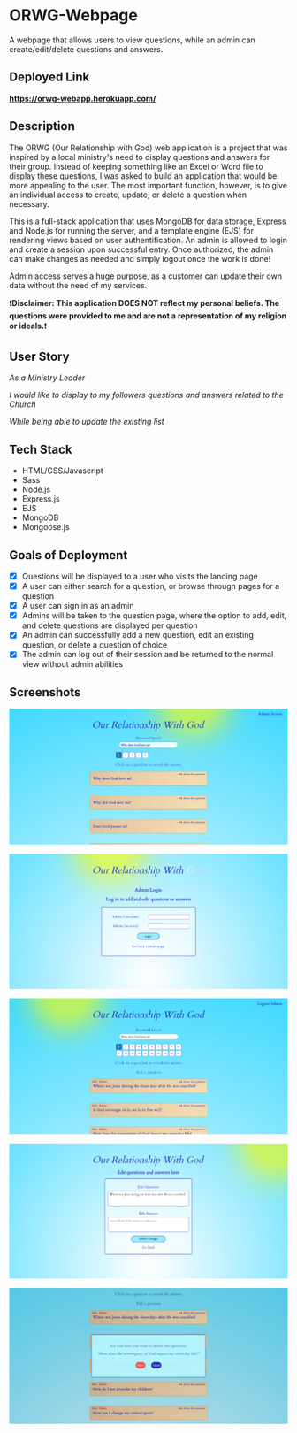 # ORWG-Webpage
A webpage that allows users to view questions, while an admin can create/edit/delete questions and answers.

## Deployed Link
__https://orwg-webapp.herokuapp.com/__

## Description
The ORWG (Our Relationship with God) web application is a project that was inspired by a local ministry's need to display questions and answers for their group. Instead of keeping something like an Excel or Word file to display these questions, I was asked to build an application that would be more appealing to the user. The most important function, however, is to give an individual access to create, update, or delete a question when necessary.

This is a full-stack application that uses MongoDB for data storage, Express and Node.js for running the server, and a template engine (EJS) for rendering views based on user authentification. An admin is allowed to login and create a session upon successful entry. Once authorized, the admin can make changes as needed and simply logout once the work is done!

Admin access serves a huge purpose, as a customer can update their own data without the need of my services. 

:exclamation:__Disclaimer: This application DOES NOT reflect my personal beliefs. The questions were provided to me and are not a representation of my religion or ideals.__:exclamation:

## User Story

_As a Ministry Leader_

_I would like to display to my followers questions and answers related to the Church_

_While being able to update the existing list_

## Tech Stack
- HTML/CSS/Javascript
- Sass
- Node.js
- Express.js
- EJS
- MongoDB
- Mongoose.js

## Goals of Deployment
- [x] Questions will be displayed to a user who visits the landing page
- [x] A user can either search for a question, or browse through pages for a question
- [x] A user can sign in as an admin
- [x] Admins will be taken to the question page, where the option to add, edit, and delete questions are displayed per question
- [x] An admin can successfully add a new question, edit an existing question, or delete a question of choice
- [x] The admin can log out of their session and be returned to the normal view without admin abilities

## Screenshots

![Our Relationship with God landing page](./client/public/assets/images/Capture1.png)

![Our Relationship with God login page](./client/public/assets/images/Capture2.png)

![The admin view of Our Relationship with God once an admin signs in](./client/public/assets/images/Capture3.png)

![The edit-question view that an admin can access](./client/public/assets/images/Capture4.png)

![The option to delete a question displayed](./client/public/assets/images/Capture5.png)
